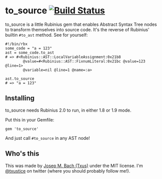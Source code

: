 # to_source [![Build Status](https://secure.travis-ci.org/txus/to_source.png)](http://travis-ci.org/txus/to_source)

to_source is a little Rubinius gem that enables Abstract Syntax Tree nodes to
transform themselves into source code. It's the reverse of Rubinius' builtin
`#to_ast` method. See for yourself:

    #!/bin/rbx
    some_code = "a = 123"
    ast = some_code.to_ast
    # => #<Rubinius::AST::LocalVariableAssignment:0x21b8
            @value=#<Rubinius::AST::FixnumLiteral:0x21bc @value=123 @line=1>
            @variable=nil @line=1 @name=:a>

    ast.to_source
    # => "a = 123"

## Installing

to_source needs Rubinius 2.0 to run, in either 1.8 or 1.9 mode.

Put this in your Gemfile:

    gem 'to_source'

And just call `#to_source` in any AST node!

## Who's this

This was made by [Josep M. Bach (Txus)](http://txustice.me) under the MIT
license. I'm [@txustice](http://twitter.com/txustice) on twitter (where you
should probably follow me!).
